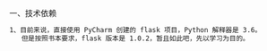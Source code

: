 一、技术依赖

```txt
1、目前来说，直接使用 PyCharm 创建的 flask 项目，Python 解释器是 3.6。
   但是按照书本要求，flask 版本是 1.0.2，暂且如此吧，先以学习为目的。
```